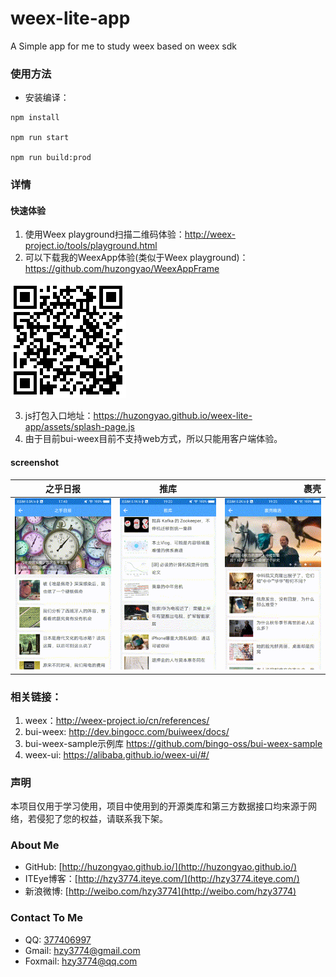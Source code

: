 # weex-lite-app
A Simple app for me to study weex based on weex sdk

### 使用方法
* 安装编译：
``` shell
npm install

npm run start

npm run build:prod
```

### 详情
#### 快速体验
1. 使用Weex playground扫描二维码体验：http://weex-project.io/tools/playground.html
2. 可以下载我的WeexApp体验(类似于Weex playground)：https://github.com/huzongyao/WeexAppFrame

![image](https://github.com/huzongyao/weex-lite-app/blob/master/misc/qr_splash_page.png?raw=true)

3. js打包入口地址：https://huzongyao.github.io/weex-lite-app/assets/splash-page.js
4. 由于目前bui-weex目前不支持web方式，所以只能用客户端体验。

#### screenshot
|之乎日报        	|推库           |裹壳  	|
| ------------- |:-------------:| ----------:|
| ![screenshot](https://github.com/huzongyao/weex-lite-app/blob/master/misc/zhihu.gif?raw=true)| ![screenshot](https://github.com/huzongyao/weex-lite-app/blob/master/misc/tuiku.gif?raw=true)| ![screenshot](https://github.com/huzongyao/weex-lite-app/blob/master/misc/guoke.gif?raw=true) |


### 相关链接：
 1. weex：http://weex-project.io/cn/references/
 2. bui-weex: http://dev.bingocc.com/buiweex/docs/
 3. bui-weex-sample示例库 https://github.com/bingo-oss/bui-weex-sample
 4. weex-ui: https://alibaba.github.io/weex-ui/#/

### 声明
本项目仅用于学习使用，项目中使用到的开源类库和第三方数据接口均来源于网络，若侵犯了您的权益，请联系我下架。

### About Me
 * GitHub: [http://huzongyao.github.io/](http://huzongyao.github.io/)
 * ITEye博客：[http://hzy3774.iteye.com/](http://hzy3774.iteye.com/)
 * 新浪微博: [http://weibo.com/hzy3774](http://weibo.com/hzy3774)

### Contact To Me
 * QQ: [377406997](http://wpa.qq.com/msgrd?v=3&uin=377406997&site=qq&menu=yes)
 * Gmail: [hzy3774@gmail.com](mailto:hzy3774@gmail.com)
 * Foxmail: [hzy3774@qq.com](mailto:hzy3774@qq.com)

